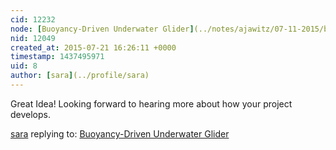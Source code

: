 ```yaml
---
cid: 12232
node: [Buoyancy-Driven Underwater Glider](../notes/ajawitz/07-11-2015/buoyancy-driven-underwater-glider)
nid: 12049
created_at: 2015-07-21 16:26:11 +0000
timestamp: 1437495971
uid: 8
author: [sara](../profile/sara)
---
```


Great Idea! Looking forward to hearing more about how your project develops.

[sara](../profile/sara) replying to: [Buoyancy-Driven Underwater Glider](../notes/ajawitz/07-11-2015/buoyancy-driven-underwater-glider)

